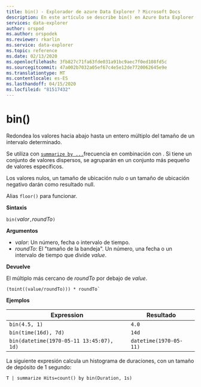 ```yaml
---
title: bin() - Explorador de azure Data Explorer ? Microsoft Docs
description: En este artículo se describe bin() en Azure Data Explorer.
services: data-explorer
author: orspod
ms.author: orspodek
ms.reviewer: rkarlin
ms.service: data-explorer
ms.topic: reference
ms.date: 02/13/2020
ms.openlocfilehash: 3fb827c71fa63fde031a91bc9aec7f0ed108fd5c
ms.sourcegitcommit: 47a002b7032a05ef67c4e5e12de7720062645e9e
ms.translationtype: MT
ms.contentlocale: es-ES
ms.lasthandoff: 04/15/2020
ms.locfileid: "81517432"
---
```

# <a name="bin"></a>bin()

Redondea los valores hacia abajo hasta un entero múltiplo del tamaño de un intervalo determinado. 

Se utiliza con [`summarize by ...`](./summarizeoperator.md)frecuencia en combinación con .
Si tiene un conjunto de valores dispersos, se agruparán en un conjunto más pequeño de valores específicos.

Los valores nulos, un tamaño de ubicación nulo o un tamaño de ubicación negativo darán como resultado null. 

Alias `floor()` para funcionar.

**Sintaxis**

`bin(`*valor*`,`*roundTo*`)`

**Argumentos**

* *valor*: Un número, fecha o intervalo de tiempo. 
* *roundTo*: El "tamaño de la bandeja". Un número, una fecha o un intervalo de tiempo que divide *value*. 

**Devuelve**

El múltiplo más cercano de *roundTo* por debajo de *value*.  
 
```kusto
(toint((value/roundTo))) * roundTo`
```

**Ejemplos**

Expression | Resultado
---|---
`bin(4.5, 1)` | `4.0`
`bin(time(16d), 7d)` | `14d`
`bin(datetime(1970-05-11 13:45:07), 1d)`|  `datetime(1970-05-11)`


La siguiente expresión calcula un histograma de duraciones, con un tamaño de depósito de 1 segundo:

```kusto
T | summarize Hits=count() by bin(Duration, 1s)
```
